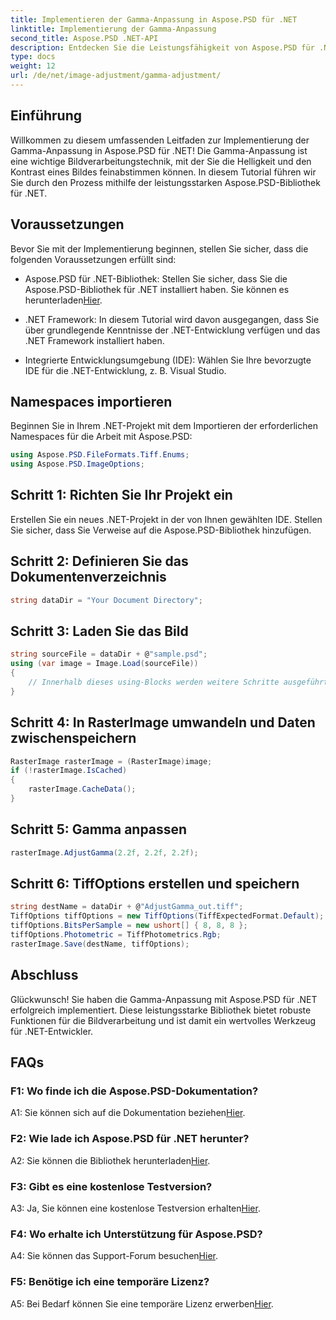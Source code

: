 ```yaml
---
title: Implementieren der Gamma-Anpassung in Aspose.PSD für .NET
linktitle: Implementierung der Gamma-Anpassung
second_title: Aspose.PSD .NET-API
description: Entdecken Sie die Leistungsfähigkeit von Aspose.PSD für .NET mit unserer Schritt-für-Schritt-Anleitung zur Implementierung der Gamma-Anpassung. Passen Sie Bildhelligkeit und Kontrast mühelos an.
type: docs
weight: 12
url: /de/net/image-adjustment/gamma-adjustment/
---
```

## Einführung

Willkommen zu diesem umfassenden Leitfaden zur Implementierung der Gamma-Anpassung in Aspose.PSD für .NET! Die Gamma-Anpassung ist eine wichtige Bildverarbeitungstechnik, mit der Sie die Helligkeit und den Kontrast eines Bildes feinabstimmen können. In diesem Tutorial führen wir Sie durch den Prozess mithilfe der leistungsstarken Aspose.PSD-Bibliothek für .NET.

## Voraussetzungen

Bevor Sie mit der Implementierung beginnen, stellen Sie sicher, dass die folgenden Voraussetzungen erfüllt sind:

-  Aspose.PSD für .NET-Bibliothek: Stellen Sie sicher, dass Sie die Aspose.PSD-Bibliothek für .NET installiert haben. Sie können es herunterladen[Hier](https://releases.aspose.com/psd/net/).

- .NET Framework: In diesem Tutorial wird davon ausgegangen, dass Sie über grundlegende Kenntnisse der .NET-Entwicklung verfügen und das .NET Framework installiert haben.

- Integrierte Entwicklungsumgebung (IDE): Wählen Sie Ihre bevorzugte IDE für die .NET-Entwicklung, z. B. Visual Studio.

## Namespaces importieren

Beginnen Sie in Ihrem .NET-Projekt mit dem Importieren der erforderlichen Namespaces für die Arbeit mit Aspose.PSD:

```csharp
using Aspose.PSD.FileFormats.Tiff.Enums;
using Aspose.PSD.ImageOptions;
```

## Schritt 1: Richten Sie Ihr Projekt ein

Erstellen Sie ein neues .NET-Projekt in der von Ihnen gewählten IDE. Stellen Sie sicher, dass Sie Verweise auf die Aspose.PSD-Bibliothek hinzufügen.

## Schritt 2: Definieren Sie das Dokumentenverzeichnis

```csharp
string dataDir = "Your Document Directory";
```

## Schritt 3: Laden Sie das Bild

```csharp
string sourceFile = dataDir + @"sample.psd";
using (var image = Image.Load(sourceFile))
{
    // Innerhalb dieses using-Blocks werden weitere Schritte ausgeführt.
}
```

## Schritt 4: In RasterImage umwandeln und Daten zwischenspeichern

```csharp
RasterImage rasterImage = (RasterImage)image;
if (!rasterImage.IsCached)
{
    rasterImage.CacheData();
}
```

## Schritt 5: Gamma anpassen

```csharp
rasterImage.AdjustGamma(2.2f, 2.2f, 2.2f);
```

## Schritt 6: TiffOptions erstellen und speichern

```csharp
string destName = dataDir + @"AdjustGamma_out.tiff";
TiffOptions tiffOptions = new TiffOptions(TiffExpectedFormat.Default);
tiffOptions.BitsPerSample = new ushort[] { 8, 8, 8 };
tiffOptions.Photometric = TiffPhotometrics.Rgb;
rasterImage.Save(destName, tiffOptions);
```

## Abschluss

Glückwunsch! Sie haben die Gamma-Anpassung mit Aspose.PSD für .NET erfolgreich implementiert. Diese leistungsstarke Bibliothek bietet robuste Funktionen für die Bildverarbeitung und ist damit ein wertvolles Werkzeug für .NET-Entwickler.

## FAQs

### F1: Wo finde ich die Aspose.PSD-Dokumentation?

 A1: Sie können sich auf die Dokumentation beziehen[Hier](https://reference.aspose.com/psd/net/).

### F2: Wie lade ich Aspose.PSD für .NET herunter?

 A2: Sie können die Bibliothek herunterladen[Hier](https://releases.aspose.com/psd/net/).

### F3: Gibt es eine kostenlose Testversion?

 A3: Ja, Sie können eine kostenlose Testversion erhalten[Hier](https://releases.aspose.com/).

### F4: Wo erhalte ich Unterstützung für Aspose.PSD?

 A4: Sie können das Support-Forum besuchen[Hier](https://forum.aspose.com/c/psd/34).

### F5: Benötige ich eine temporäre Lizenz?

 A5: Bei Bedarf können Sie eine temporäre Lizenz erwerben[Hier](https://purchase.aspose.com/temporary-license/).